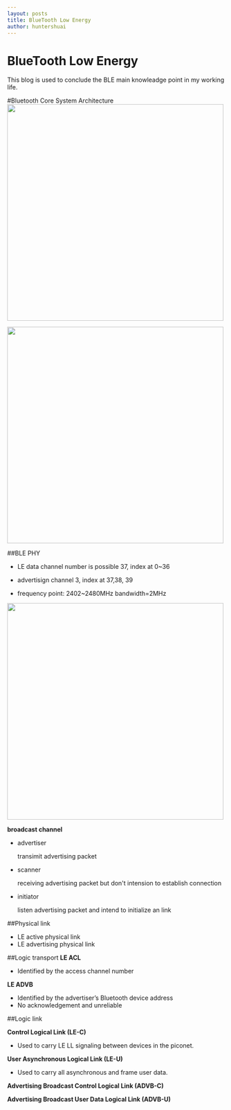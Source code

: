 ```yaml
---
layout: posts
title: BlueTooth Low Energy 
author: huntershuai
---
```


BlueTooth Low Energy
=====
This blog is used to conclude the BLE main knowleadge point in my working life.


#Bluetooth Core System Architecture
<img src="~/images/ble/bt_core_frame.jpg" width="500"></img>

<img src="~/images/ble/transport_arch.jpg" width="500"></img>

##BLE PHY 

* LE data channel number is possible 37, index at 0~36

* advertisign channel 3, index at 37,38, 39

* frequency point: 2402~2480MHz  bandwidth=2MHz

<img src="~/images/ble/phy_channel.jpg" width="500"></img>

**broadcast channel**

* advertiser

  	transimit advertising packet

* scanner

   	receiving advertising packet but don't intension to establish connection

* initiator
	
	listen advertising packet and intend to initialize an link

##Physical link

* LE active physical link 
* LE advertising physical link 

##Logic transport
**LE ACL**

* Identified by the access channel number

**LE ADVB**

* Identified by the advertiser’s Bluetooth device address
* No acknowledgement and unreliable

##Logic link

**Control Logical Link (LE-C)**
	
* Used to carry LE LL signaling between devices in the piconet.

**User Asynchronous Logical Link (LE-U)**
	
* Used to carry all asynchronous and frame user data.

**Advertising Broadcast Control Logical Link (ADVB-C)**

**Advertising Broadcast User Data Logical Link (ADVB-U)**


